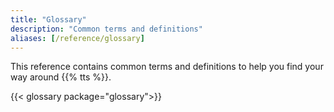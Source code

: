 ```yaml
---
title: "Glossary"
description: "Common terms and definitions"
aliases: [/reference/glossary]
---
```


This reference contains common terms and definitions to help you find your way around {{% tts %}}.

<!--more-->

<!-- terms come from /data/glossary. -->

{{< glossary package="glossary">}}
